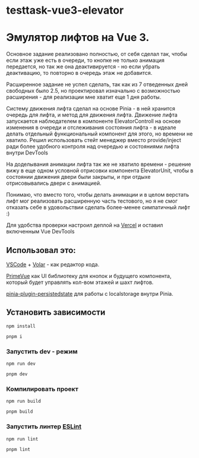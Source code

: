 # testtask-vue3-elevator

# Эмулятор лифтов на Vue 3.

Основное задание реализовано полностью, от себя сделал так, чтобы если этаж уже есть в очереди, то кнопке не только анимация передается, но так же она деактивируется - но если убрать деактивацию, то повторно в очередь этаж не добавится.

Расширенное задание не успел сделать, так как из 7 отведенных дней свободных было 2.5, но проектировал изначально с возможностью расширения - для реализации мне хватит еще 1 дня работы.

Систему движения лифта сделал на основе Pinia - в ней хранится очередь для лифта, и метод для движения лифта. Движение лифта запускается наблюдателем в компоненте ElevatorControll на основе изменения в очереди и отслеживания состояния лифта - в идеале делать отдельный функциональный компонент для этого, но времени не хватило. Решил использовать стейт менеджер вместо provide/inject ради более удобного контроля над очередью и состояниями лифта внутри DevTools

На доделывания анимации лифта так же не хватило времени - решение вижу в еще одном условной отрисовки компонента ElevatorUnit, чтобы в состоянии движения двери были закрыты, и при отдыхе отрисовывались двери с анимацией.

Понимаю, что вместо того, чтобы делать анимации и в целом верстать лифт мог реализовать расширенную часть тестового, но я не смог отказать себе в удовольствии сделать более-менее симпатичный лифт :)

Для удобства проверки настроил деплой на [Vercel](https://testtask-vue3-elevator.vercel.app/) и оставил включенным Vue DevTools 

## Использовал это:

[VSCode](https://code.visualstudio.com/) + [Volar](https://marketplace.visualstudio.com/items?itemName=Vue.volar) - как редактор кода.

[PrimeVue](https://primevue.org/) как UI библиотеку для кнопок и будущего компонента, который будет управлять кол-вом этажей и шахт лифтов.

[pinia-plugin-persistedstate](https://prazdevs.github.io/pinia-plugin-persistedstate/) для работы с localstorage внутри Pinia.


## Установить зависимости

```npm
npm install
```
```pnpm
pnpm i
```

### Запустить dev - режим

```npm
npm run dev
```
```pnpm
pnpm dev
```

### Компилировать проект

```npm
npm run build
```
```pnpm
pnpm build
```

### Запустить линтер [ESLint](https://eslint.org/)

```npm
npm run lint
```
```pnpm
pnpm lint
```
